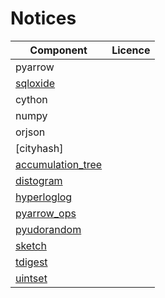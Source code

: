 # Notices

Component                                                         | Licence
----------------------------------------------------------------- | -------
pyarrow                                                           |
[sqloxide](https://github.com/wseaton/sqloxide)                   |
cython                                                            |
numpy                                                             |
orjson                                                            |
[cityhash]                                                        |
[accumulation_tree](https://github.com/tkluck/accumulation_tree)  |
[distogram](https://github.com/maki-nage/distogram)               |
[hyperloglog](https://github.com/svpcom/hyperloglog)              |
[pyarrow_ops](https://github.com/TomScheffers/pyarrow_ops)        |
[pyudorandom](https://github.com/mewwts/pyudorandom)              |
[sketch](https://github.com/dnbaker/sketch)                       |
[tdigest](https://github.com/CamDavidsonPilon/tdigest)            |
[uintset](https://github.com/standupdev/uintset/)                 |